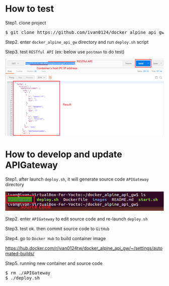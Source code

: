 # How to test
Step1. clone project
<pre>
$ git clone https://github.com/ivan0124/docker_alpine_api_gw.git
</pre>

Step2. enter `docker_alpine_api_gw` directory and run `deploy.sh` script

Step3. test `RESTful API` (ex: below use `postman` to do test)

![result link](https://github.com/ivan0124/docker_alpine_api_gw/blob/master/images/docker_api_20161223.png)

# How to develop and update APIGateway
Step1. after launch `deploy.sh`, it will generate source code `APIGateway` directory

![result link](https://github.com/ivan0124/docker_alpine_api_gw/blob/master/images/docker_20161223_1.png)

Step2. enter `APIGateway` to edit source code and re-launch `deploy.sh`

Step3. test ok. then commit source code to `GitHub`

Step4. go to `Docker Hub` to build container image

https://hub.docker.com/r/ivan0124tw/docker_alpine_api_gw/~/settings/automated-builds/

Step5. running new container and source code
<pre>
$ rm ./APIGateway
$ ./deploy.sh
</pre>

